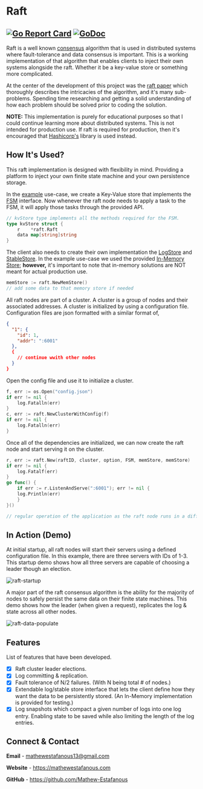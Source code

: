 # Raft
[![Go Report Card](https://goreportcard.com/badge/github.com/Mathew-Estafanous/raft)](https://goreportcard.com/report/github.com/Mathew-Estafanous/raft)
[![GoDoc](https://godoc.org/github.com/Mathew-Estafanous/raft?status.svg)](https://pkg.go.dev/github.com/Mathew-Estafanous/raft)
---
Raft is a well known [consensus](https://en.wikipedia.org/wiki/Consensus_(computer_science)) algorithm 
that is used in distributed systems where fault-tolerance and data consensus is important. This is a working 
implementation of that algorithm that enables clients to inject their own systems alongside the raft. Whether 
it be a key-value store or something more complicated.

At the center of the development of this project was the [raft paper](https://web.stanford.edu/~ouster/cgi-bin/papers/raft-atc14)
which thoroughly describes the intricacies of the algorithm, and it's many sub-problems. Spending time researching
and getting a solid understanding of how each problem should be solved prior to coding the solution.

**NOTE:** This implementation is purely for educational purposes so that I could continue learning more about 
distributed systems. This is not intended for production use. If raft is required for production, then it's 
encouraged that [Hashicorp's](https://github.com/hashicorp/raft) library is used instead.

## How It's Used?
This raft implementation is designed with flexibility in mind. Providing a platform to inject your own finite state
machine and your own persistence storage. 

In the [example](https://github.com/Mathew-Estafanous/raft/tree/main/example) use-case, we create a Key-Value store
that implements the [FSM](https://pkg.go.dev/github.com/Mathew-Estafanous/raft#FSM) interface. Now whenever the raft
node needs to apply a task to the FSM, it will apply those tasks through the provided API.
```go
// kvStore type implements all the methods required for the FSM.
type kvStore struct {
	r    *raft.Raft
	data map[string]string
}
```

The client also needs to create their own implementation the [LogStore](https://pkg.go.dev/github.com/Mathew-Estafanous/raft#LogStore) 
and [StableStore](https://pkg.go.dev/github.com/Mathew-Estafanous/raft#StableStore). In the example use-case we used the
provided [In-Memory Store](https://pkg.go.dev/github.com/Mathew-Estafanous/raft#InMemStore); **however,** it's important to
note that in-memory solutions are NOT meant for actual production use.
```go
memStore := raft.NewMemStore()
// add some data to that memory store if needed
```

All raft nodes are part of a cluster. A cluster is a group of nodes and their associated addresses. A cluster is initialized
by using a configuration file. Configuration files are json formatted with a similar format of,
```json
{
  "1": {
    "id": 1,
    "addr": ":6001"
  },
  {
    // continue wwith other nodes  
  }
}
```
Open the config file and use it to initialize a cluster.
```go
f, err := os.Open("config.json")
if err != nil {
    log.Fatalln(err)
}
c, err := raft.NewClusterWithConfig(f)
if err != nil {
    log.Fatalln(err)
}
```

Once all of the dependencies are initialized, we can now create the raft node and start serving it on the cluster.
```go
r, err := raft.New(raftID, cluster, option, FSM, memStore, memStore)
if err != nil {
	log.Fatalf(err)
}
go func() {
    if err := r.ListenAndServe(":6001"); err != nil {
    log.Println(err)
    }
}()

// regular operation of the application as the raft node runs in a different goroutine.
```

## In Action (Demo)
At initial startup, all raft nodes will start their servers using a defined configuration file. In this example, there are
three servers with IDs of 1-3. This startup demo shows how all three servers are capable of choosing a leader though an election.

![raft-startup](https://user-images.githubusercontent.com/56979977/127257133-3f888946-6ef7-4bf7-a495-dc965c4adab2.gif)

A major part of the raft consensus algorithm is the ability for the majority of nodes to safely persist the same
data on their finite state machines. This demo shows how the leader (when given a request), replicates the log & state across all
other nodes.

![raft-data-populate](https://user-images.githubusercontent.com/56979977/127257693-03ec9b7c-f9e8-4756-96be-0728f95e92ab.gif)

## Features
List of features that have been developed.
- [X] Raft cluster leader elections.
- [X] Log committing & replication.
- [X] Fault tolerance of N/2 failures. (With N being total # of nodes.)
- [X] Extendable log/stable store interface that lets the client define how they want the
data to be persistently stored. (An In-Memory implementation is provided for testing.)
- [X] Log snapshots which compact a given number of logs into one log entry. Enabling state to
be saved while also limiting the length of the log entries.

## Connect & Contact
**Email** - mathewestafanous13@gmail.com

**Website** - https://mathewestafanous.com

**GitHub** - https://github.com/Mathew-Estafanous
